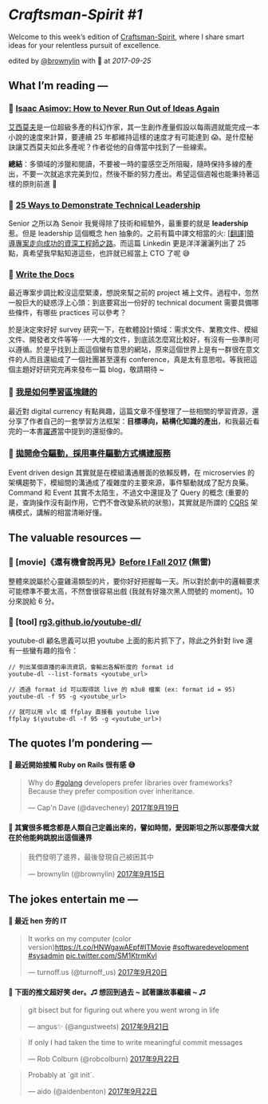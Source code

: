 # *Craftsman-Spirit #1*

Welcome to this week’s edition of [Craftsman-Spirit](https://tinyletter.com/craftsman-spirit), where I share smart ideas for your relentless pursuit of excellence.

edited by [@brownylin](https://twitter.com/brownylin) with 💖 at *2017-09-25*


## **What I’m reading —**

### 🔖 [Isaac Asimov: How to Never Run Out of Ideas Again](https://medium.com/personal-growth/isaac-asimov-how-to-never-run-out-of-ideas-again-b7bf8e09cc91)

[艾西莫夫](https://zh.wikipedia.org/zh-tw/%E8%89%BE%E8%90%A8%E5%85%8B%C2%B7%E9%98%BF%E8%A5%BF%E8%8E%AB%E5%A4%AB)是一位超級多產的科幻作家，其一生創作產量假設以每兩週就能完成一本小說的速度來計算，要連續 25 年都維持這樣的速度才有可能達到 😱。是什麼秘訣讓艾西莫夫如此多產呢？作者從他的自傳當中找到了一些線索。

**總結**：多領域的涉獵和閱讀，不要被一時的靈感空乏所阻礙，隨時保持多線的產出，不要一次就追求完美到位，然後不斷的努力產出。希望這個週報也能秉持著這樣的原則前進 🤘

### 🔖 [25 Ways to Demonstrate Technical Leadership](https://www.linkedin.com/pulse/25-ways-demonstrate-technical-leadership-lee-mallabone/)

Senior 之所以為 Senoir 我覺得除了技術和經驗外，最重要的就是 **leadership** 惹。但是 leadership 這個概念 hen 抽象的。之前有篇中譯文相當的火: [[翻譯]領導專案走向成功的資深工程師之路](https://medium.com/the-bayesian-trap/%E7%BF%BB%E8%AD%AF-%E9%A0%98%E5%B0%8E%E5%B0%88%E6%A1%88%E8%B5%B0%E5%90%91%E6%88%90%E5%8A%9F%E7%9A%84%E8%B3%87%E6%B7%B1%E5%B7%A5%E7%A8%8B%E5%B8%AB%E4%B9%8B%E8%B7%AF-d7992395277a)。而這篇 Linkedin 更是洋洋灑灑列出了 25 點，真希望我早點知道這些，也許就已經當上 CTO 了呢 😅

### 🔖 [Write the Docs](http://www.writethedocs.org/)

最近專案步調比較沒這麼緊湊，想說來幫之前的 project 補上文件。過程中，忽然一股巨大的疑惑浮上心頭：到底要寫出一份好的 technical document 需要具備哪些條件，有哪些 practices 可以參考？

於是決定來好好 survey 研究一下，在軟體設計領域：需求文件、業務文件、模組文件、開發者文件等等⋯一大堆的文件，到底該怎麼寫比較好，有沒有一些準則可以遵循。於是乎找到上面這個蠻有意思的網站，原來這個世界上是有一群很在意文件的人而且還組成了一個社團甚至還有 conference，真是太有意思啦。等我把這個主題好好研究完再來發布一篇 blog，敬請期待 ~

### 🔖 [我是如何學習區塊鏈的](https://keeganlee.me/post/full-stack/20170915)

最近對 digital currency 有點興趣，這篇文章不僅整理了一些相關的學習資源，還分享了作者自己的一套學習方法框架：**目標導向，結構化知識的產出**，和我最近看完的一本書[躍遷](https://book.douban.com/subject/27078435/)當中提到的還挺像的。

### 🔖 [拋開命令驅動，採用事件驅動方式構建服務](https://mp.weixin.qq.com/s/pce-8RcUmyqkvAfoUZbd7w)

Event driven design 其實就是在模組溝通層面的依賴反轉，在 microservies 的架構趨勢下，模組間的溝通成了複雜度的主要來源，事件驅動就成了配方良藥。Command 和 Event 其實不太陌生，不過文中還提及了 Query 的概念 (重要的是，查詢操作沒有副作用，它們不會改變系統的狀態)，其實就是所謂的 [CQRS](https://martinfowler.com/bliki/CQRS.html) 架構模式，講解的相當清晰好懂。

## **The valuable resources —**

### 🔦 [movie]《還有機會說再見》[Before I Fall 2017](http://www.imdb.com/title/tt1691916/) (無雷)

整體來說屬於心靈雞湯類型的片，要你好好把握每一天。所以對於劇中的邏輯要求可能標準不要太高，不然會很容易出戲 (我就有好幾次黑人問號的 moment)。10 分來說給 6 分。


### 🔦 [tool] [rg3.github.io/youtube-dl/](https://rg3.github.io/youtube-dl/)

youtube-dl 顧名思義可以把 youtube 上面的影片抓下了，除此之外針對 live 還有一些蠻有趣的指令：

```
// 列出某個直播的串流資訊，會輸出各解析度的 format id
youtube-dl --list-formats <youtube_url>

// 透過 format id 可以取得該 live 的 m3u8 檔案 (ex: format id = 95)
youtube-dl -f 95 -g <youtube_url>

// 就可以用 vlc 或 ffplay 直接看 youtube live
ffplay $(youtube-dl -f 95 -g <youtube_url>)
```

## **The quotes I’m pondering —**

#### 📌 最近開始接觸 Ruby on Rails 很有感 😅

<blockquote class="twitter-tweet" data-lang="zh-tw"><p lang="en" dir="ltr">Why do <a href="https://twitter.com/hashtag/golang?src=hash">#golang</a> developers prefer libraries over frameworks? Because they prefer composition over inheritance.</p>&mdash; Cap&#39;n Dave (@davecheney) <a href="https://twitter.com/davecheney/status/909987282962194432">2017年9月19日</a></blockquote>


#### 📌 其實很多概念都是人類自己定義出來的，譬如時間，愛因斯坦之所以那麼偉大就在於他能夠跳脫出這個邊界

<blockquote class="twitter-tweet" data-lang="zh-tw"><p lang="zh" dir="ltr">我們發明了邊界，最後發現自己被困其中</p>&mdash; brownylin (@brownylin) <a href="https://twitter.com/brownylin/status/908692172706402304">2017年9月15日</a></blockquote>


## **The jokes entertain me —**

#### 🤣 最近 hen 夯的 IT

<blockquote class="twitter-tweet" data-lang="zh-tw"><p lang="en" dir="ltr">It works on my computer (color version)<a href="https://t.co/HNWgawAEpf">https://t.co/HNWgawAEpf</a><a href="https://twitter.com/hashtag/ITMovie?src=hash">#ITMovie</a> <a href="https://twitter.com/hashtag/softwaredevelopment?src=hash">#softwaredevelopment</a> <a href="https://twitter.com/hashtag/sysadmin?src=hash">#sysadmin</a> <a href="https://t.co/SM1KtrmKvl">pic.twitter.com/SM1KtrmKvl</a></p>&mdash; turnoff.us (@turnoff_us) <a href="https://twitter.com/turnoff_us/status/910516090064732160">2017年9月20日</a></blockquote>


#### 🤣 下面的推文超好笑 der。♫ 想回到過去 ~ 試著讓故事繼續 ~ ♫

<blockquote class="twitter-tweet" data-lang="zh-tw"><p lang="en" dir="ltr">git bisect but for figuring out where you went wrong in life</p>&mdash; angus✨ (@angustweets) <a href="https://twitter.com/angustweets/status/910956057253392384">2017年9月21日</a></blockquote>


<blockquote class="twitter-tweet" data-lang="zh-tw"><p lang="en" dir="ltr">If only I had taken the time to write meaningful commit messages</p>&mdash; Rob Colburn (@robcolburn) <a href="https://twitter.com/robcolburn/status/911091490528518144">2017年9月22日</a></blockquote>


<blockquote class="twitter-tweet" data-lang="zh-tw"><p lang="en" dir="ltr">Probably at `git init`.</p>&mdash; aido (@aidenbenton) <a href="https://twitter.com/aidenbenton/status/911082006640975873">2017年9月22日</a></blockquote>


